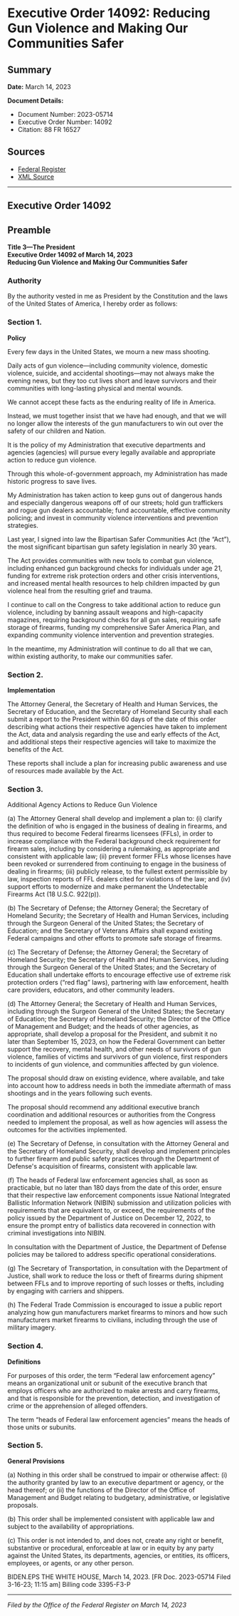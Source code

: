# Executive Order 14092: Reducing Gun Violence and Making Our Communities Safer

## Summary

**Date:** March 14, 2023

**Document Details:**
- Document Number: 2023-05714
- Executive Order Number: 14092
- Citation: 88 FR 16527

## Sources
- [Federal Register](https://www.federalregister.gov/documents/2023/03/17/2023-05714/reducing-gun-violence-and-making-our-communities-safer)
- [XML Source](https://www.federalregister.gov/documents/full_text/xml/2023/03/17/2023-05714.xml)

---

## Executive Order 14092

## Preamble

**Title 3—The President**  
**Executive Order 14092 of March 14, 2023**  
**Reducing Gun Violence and Making Our Communities Safer**

### Authority

By the authority vested in me as President by the Constitution and the laws of the United States of America, I hereby order as follows:
### Section 1.

**Policy**

Every few days in the United States, we mourn a new mass shooting.

Daily acts of gun violence—including community violence, domestic violence, suicide, and accidental shootings—may not always make the evening news, but they too cut lives short and leave survivors and their communities with long-lasting physical and mental wounds.

We cannot accept these facts as the enduring reality of life in America.

Instead, we must together insist that we have had enough, and that we will no longer allow the interests of the gun manufacturers to win out over the safety of our children and Nation.

It is the policy of my Administration that executive departments and agencies (agencies) will pursue every legally available and appropriate action to reduce gun violence.

Through this whole-of-government approach, my Administration has made historic progress to save lives.

My Administration has taken action to keep guns out of dangerous hands and especially dangerous weapons off of our streets; hold gun traffickers and rogue gun dealers accountable; fund accountable, effective community policing; and invest in community violence interventions and prevention strategies.

Last year, I signed into law the Bipartisan Safer Communities Act (the “Act”), the most significant bipartisan gun safety legislation in nearly 30 years.

The Act provides communities with new tools to combat gun violence, including enhanced gun background checks for individuals under age 21, funding for extreme risk protection orders and other crisis interventions, and increased mental health resources to help children impacted by gun violence heal from the resulting grief and trauma.

I continue to call on the Congress to take additional action to reduce gun violence, including by banning assault weapons and high-capacity magazines, requiring background checks for all gun sales, requiring safe storage of firearms, funding my comprehensive Safer America Plan, and expanding community violence intervention and prevention strategies.

In the meantime, my Administration will continue to do all that we can, within existing authority, to make our communities safer.
### Section 2.

**Implementation**

The Attorney General, the Secretary of Health and Human Services, the Secretary of Education, and the Secretary of Homeland Security shall each submit a report to the President within 60 days of the date of this order describing what actions their respective agencies have taken to implement the Act, data and analysis regarding the use and early effects of the Act, and additional steps their respective agencies will take to maximize the benefits of the Act.

These reports shall include a plan for increasing public awareness and use of resources made available by the Act.
### Section 3.

Additional Agency Actions to Reduce Gun Violence

(a) The Attorney General shall develop and implement a plan to:
    (i) clarify the definition of who is engaged in the business of dealing in firearms, and thus required to become Federal firearms licensees (FFLs), 
in order to increase compliance with the Federal background check requirement for firearm sales, including by considering a rulemaking, as appropriate and consistent with applicable law;
    (ii) prevent former FFLs whose licenses have been revoked or surrendered from continuing to engage in the business of dealing in firearms;
    (iii) publicly release, to the fullest extent permissible by law, inspection reports of FFL dealers cited for violations of the law; and
    (iv) support efforts to modernize and make permanent the Undetectable Firearms Act (18 U.S.C. 922(p)).

(b) The Secretary of Defense; the Attorney General; the Secretary of Homeland Security; the Secretary of Health and Human Services, including through the Surgeon General of the United States; the Secretary of Education; and the Secretary of Veterans Affairs shall expand existing Federal campaigns and other efforts to promote safe storage of firearms.

(c) The Secretary of Defense; the Attorney General; the Secretary of Homeland Security; the Secretary of Health and Human Services, including through the Surgeon General of the United States; and the Secretary of Education shall undertake efforts to encourage effective use of extreme risk protection orders (“red flag” laws), partnering with law enforcement, health care providers, educators, and other community leaders.

(d) The Attorney General; the Secretary of Health and Human Services, including through the Surgeon General of the United States; the Secretary of Education; the Secretary of Homeland Security; the Director of the Office of Management and Budget; and the heads of other agencies, as appropriate, shall develop a proposal for the President, and submit it no later than September 15, 2023, on how the Federal Government can better support the recovery, mental health, and other needs of survivors of gun violence, families of victims and survivors of gun violence, first responders to incidents of gun violence, and communities affected by gun violence.

The proposal should draw on existing evidence, where available, and take into account how to address needs in both the immediate aftermath of mass shootings and in the years following such events.

The proposal should recommend any additional executive branch coordination and additional resources or authorities from the Congress needed to implement the proposal, as well as how agencies will assess the outcomes for the activities implemented.

(e) The Secretary of Defense, in consultation with the Attorney General and the Secretary of Homeland Security, shall develop and implement principles to further firearm and public safety practices through the Department of Defense's acquisition of firearms, consistent with applicable law.

(f) The heads of Federal law enforcement agencies shall, as soon as practicable, but no later than 180 days from the date of this order, ensure that their respective law enforcement components issue National Integrated Ballistic Information Network (NIBIN) submission and utilization policies with requirements that are equivalent to, or exceed, the requirements of the policy issued by the Department of Justice on December 12, 2022, to ensure the prompt entry of ballistics data recovered in connection with criminal investigations into NIBIN.

In consultation with the Department of Justice, the Department of Defense policies may be tailored to address specific operational considerations.

(g) The Secretary of Transportation, in consultation with the Department of Justice, shall work to reduce the loss or theft of firearms during shipment between FFLs and to improve reporting of such losses or thefts, including by engaging with carriers and shippers.

(h) The Federal Trade Commission is encouraged to issue a public report analyzing how gun manufacturers market firearms to minors and how such manufacturers market firearms to civilians, including through the use of military imagery.
### Section 4.

**Definitions**

For purposes of this order, the term “Federal law enforcement agency” means an organizational unit or subunit of the executive branch that employs officers who are authorized to make arrests and carry firearms, and that is responsible for the prevention, detection, and investigation of crime or the apprehension of alleged offenders.

The term “heads of Federal law enforcement agencies” means the heads of those units or subunits.
### Section 5.

**General Provisions**

(a) Nothing in this order shall be construed to impair or otherwise affect:
    (i) the authority granted by law to an executive department or agency, or the head thereof; or
    (ii) the functions of the Director of the Office of Management and Budget relating to budgetary, administrative, or legislative proposals.

(b) This order shall be implemented consistent with applicable law and subject to the availability of appropriations.

(c) This order is not intended to, and does not, create any right or benefit, substantive or procedural, enforceable at law or in equity by any party against the United States, its departments, agencies, or entities, its officers, employees, or agents, or any other person.

BIDEN.EPS
THE WHITE HOUSE,
March 14, 2023.
[FR Doc. 2023-05714 
Filed 3-16-23; 11:15 am]
Billing code 3395-F3-P

---

*Filed by the Office of the Federal Register on March 14, 2023*
